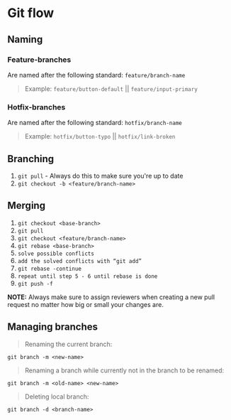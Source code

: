 # Git flow

## Naming

  ### Feature-branches
  Are named after the following standard: `feature/branch-name`

  > Example: `feature/button-default` || `feature/input-primary`

  ### Hotfix-branches
  Are named after the following standard: `hotfix/branch-name`

  > Example: `hotfix/button-typo` || `hotfix/link-broken`

## Branching
1. `git pull` - Always do this to make sure you're up to date
2. `git checkout -b <feature/branch-name>`

## Merging
1. `git checkout <base-branch>`
2. `git pull`
3. `git checkout <feature/branch-name>`
4. `git rebase <base-branch>`
5. `solve possible conflicts`
6. `add the solved conflicts with “git add”`
7. `git rebase -continue`
8. `repeat until step 5 - 6 until rebase is done`
9. `git push -f`

**NOTE:** Always make sure to assign reviewers when creating a new pull request no matter how big or small your changes are.

## Managing branches
> Renaming the current branch:

`git branch -m <new-name>`

> Renaming a branch while currently not in the branch to be renamed:

`git branch -m <old-name> <new-name>`

> Deleting local branch:

`git branch -d <branch-name>`